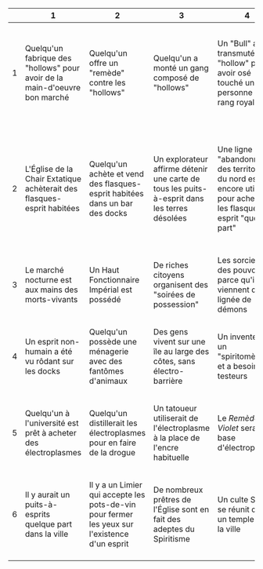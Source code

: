 <table class="table table-bordered table-striped">
    <thead>
    <tr>
        <th>&nbsp;</th>
        <th>1</th>
        <th>2</th>
        <th>3</th>
        <th>4</th>
        <th>5</th>
        <th>6</th>
    </tr>
    </thead>
    <tbody>
    <tr>
        <td>1</td>
        <td>Quelqu'un fabrique des "hollows" pour avoir de la main-d'oeuvre bon marché</td>
        <td>Quelqu'un offre un "remède" contre les "hollows"</td>
        <td>Quelqu'un a monté un gang composé de "hollows"</td>
        <td>Un "Bull" a été transmuté en "hollow" pour avoir osé touché une personne de rang royal</td>
        <td>Quelqu'un a vu des "hollows" se rassembler auprès d'une vieille relique en ville</td>
        <td>Quelqu'un offre une récompense si on lui livre des "hollows" vivants</td>
    </tr>
    <tr>
        <td>2</td>
        <td>L'Église de la Chair Extatique achèterait des flasques-esprit habitées</td>
        <td>Quelqu'un achète et vend des flasques-esprit habitées dans un bar des docks</td>
        <td>Un explorateur affirme détenir une carte de tous les puits-à-esprit dans les terres désolées</td>
        <td>Une ligne "abandonnée" des territoires du nord est encore utilisée pour acheminer les flasques-à-esprit "quelque part"</td>
        <td>Il y a une porte secrète dans la ville que seuls les sorciers / fantômes / morts-vivants / possédés peuvent voir</td>
        <td>Il y a un vieux fantôme dans la tour du Malfond qui est plus ancien que le cataclysme</td>
    </tr>
    <tr>
        <td>3</td>
        <td>Le marché nocturne est aux mains des morts-vivants</td>
        <td>Un Haut Fonctionnaire Impérial est possédé</td>
        <td>De riches citoyens organisent des "soirées de possession"</td>
        <td>Les sorciers ont des pouvoirs parce qu'ils viennent d'une lignée de démons</td>
        <td>Quelqu'un veut organiser un syndicat des "Bulls"</td>
        <td>Quelqu'un paierait des "Bulls" pour faire de la contrebande via les trains</td>
    </tr>
    <tr>
        <td>4</td>
        <td>Un esprit non-humain a été vu rôdant sur les docks</td>
        <td>Quelqu'un possède une ménagerie avec des fantômes d'animaux</td>
        <td>Des gens vivent sur une île au large des côtes, sans électro-barrière</td>
        <td>Un inventeur a un "spiritomètre" et a besoins de testeurs</td>
        <td>Il y a un sorcier qui peut invoquer des fantômes de votre lignée</td>
        <td>Il y a un mort-vivant fortuné qui peut vous offrir des boulots bizarres</td>
    </tr>
    <tr>
        <td>5</td>
        <td>Quelqu'un à l'université est prêt à acheter des électroplasmes</td>
        <td>Quelqu'un distillerait les électroplasmes pour en faire de la drogue</td>
        <td>Un tatoueur utiliserait de l'électroplasme à la place de l'encre habituelle</td>
        <td>Le <em>Remède Violet</em> serait à base d'électroplasme</td>
        <td>Un "Navire Fantôme" aurait été aperçu au large des côtes</td>
        <td>L'Empereur serait responsable de l'ouverture des Portes des Enfers</td>
    </tr>
    <tr>
        <td>6</td>
        <td>Il y aurait un puits-à-esprits quelque part dans la ville</td>
        <td>Il y a un Limier qui accepte les pots-de-vin pour fermer les yeux sur l'existence d'un esprit</td>
        <td>De nombreux prêtres de l'Église sont en fait des adeptes du Spiritisme</td>
        <td>Un culte Spirite se réunit dans un temple sous la ville</td>
        <td>Les Démons des mythes sont réels, et sont derrière les cultes Spirites</td>
        <td>Les cultes Spirites dérobent les fantômes en les retirant aux possédés</td>
    </tr>
    </tbody>
</table>
